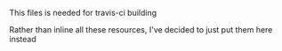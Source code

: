This files is needed for travis-ci building

Rather than inline all these resources, I've decided to just put them here instead

